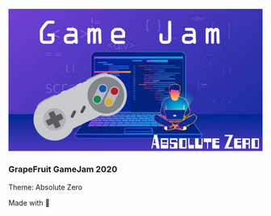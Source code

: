 <p align="center">
  <img src="/Documents/GameJamAbsoluteZero.jpg">
</p>

### GrapeFruit GameJam 2020

Theme: Absolute Zero

Made with :blue_heart: